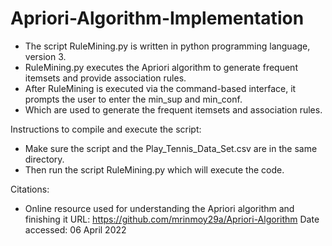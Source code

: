 # Apriori-Algorithm-Implementation

* The script RuleMining.py is written in python programming language, version 3. 
* RuleMining.py executes the Apriori algorithm to generate frequent itemsets and provide association rules. 
* After RuleMining is executed via the command-based interface, it prompts the user to enter the min_sup and min_conf.
* Which are used to generate the frequent itemsets and association rules.

Instructions to compile and execute the script:
* Make sure the script and the Play_Tennis_Data_Set.csv are in the same directory.
* Then run the script RuleMining.py which will execute the code.

Citations:
* Online resource used for understanding the Apriori algorithm and finishing it
URL: https://github.com/mrinmoy29a/Apriori-Algorithm
Date accessed: 06 April 2022
